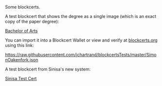 Some blockcerts.

A test blockcert that shows the degree as a single image (which is an exact copy of the paper degree):

[Bachelor of Arts](SimonOakenfork.json)

You can import it into a Blockcert Wallet or view and verify at [blockcerts.org](blockcerts.org) using this link:

https://raw.githubusercontent.com/jchartrand/blockcertsTests/master/SimonOakenfork.json

A test blockcert from Sinisa's new system:

[Sinisa Test Cert](sinisa-html-test.json)
